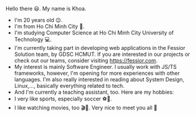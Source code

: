 Hello there 😃. My name is Khoa. 
- I'm 20 years old 😉.
- I'm from Ho Chi Minh City 🏦.
- I'm studying Computer Science at Ho Chi Minh City University of Technology 💻.
- I'm currently taking part in developing web applications in the Fessior Solution team, by GDSC HCMUT. If you are interested in our projects or check out our teams, consider visiting https://fessior.com.
- My interest is mainly Software Engineer. I usually work with JS/TS frameworks, however, I'm opening for more experiences with other languages. I'm also really interested in reading about System Design, Linux,..., basically everything related to tech.
- And I'm currently a teaching assistant, too.
Here are my hobbies:
- I very like sports, especially soccer ⚽🥅.
- I like watching movies, too 🎬🍿.
Very nice to meet you all 🥰
